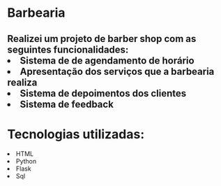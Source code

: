 # Barbearia

<h2>
  Realizei um projeto de barber shop com as seguintes funcionalidades:</br>
  <li>Sistema de de agendamento de horário</li> 
  <li>Apresentação dos serviços que a barbearia realiza</li>
  <li>Sistema de depoimentos dos clientes</li>
  <li>Sistema de feedback</li>
</h2>

# Tecnologias utilizadas:

<li>HTML</li>
<li>Python</li>
<li>Flask</li>
<li>Sql</li>
